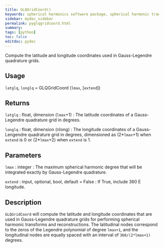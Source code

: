 ```yaml
---
title: GLQGridCoord()
keywords: spherical harmonics software package, spherical harmonic transform, legendre functions, multitaper spectral analysis, fortran, Python, gravity, magnetic field
sidebar: mydoc_sidebar
permalink: pyglqgridcoord.html
summary:
tags: [python]
toc: false
editdoc: pydoc
---
```


Compute the latitude and longitude coordinates used in Gauss-Legendre quadrature grids.

## Usage

`latglq`, `longlq` = GLQGridCoord (`lmax`, [`extend`])

## Returns

`latglq` : float, dimension (`lmax`+1)
:   The latitude coordinates of a Gauss-Legendre quadrature grid in degrees.

`longlq` : float, dimension (nlong)
:   The longitude coordinates of a Gauss-Lengendre quadrature grid in degrees, dimensioned as (2\*`lmax`+1) when `extend` is 0 or (2\*`lmax`+2) when `extend` is 1.

## Parameters

`lmax` : integer
:   The maximum spherical harmonic degree that will be integrated exactly by Gauss-Legendre quadrature.

`extend` : input, optional, bool, default = False
:   If True, include 360 E longitude.

## Description

`GLQGridCoord` will compute the latitude and longitude coordinates that are used in Gauss-Legendre quadrature grids for performing spherical harmonic transforms and reconstructions. The latitudinal nodes correspond to the zeros of the Legendre polynomial of degree `lmax+1`, and the longitudinal nodes are equally spaced with an interval of `360/(2*lmax+1)` degrees.

